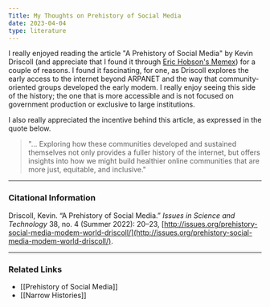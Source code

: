 ```yaml
---
Title: My Thoughts on Prehistory of Social Media
date: 2023-04-04
type: literature
---
```


I really enjoyed reading the article "A Prehistory of Social Media" by Kevin Driscoll (and appreciate that I found it through [Eric Hobson's Memex](https://erichobson.com/memex/)) for a couple of reasons. I found it fascinating, for one, as Driscoll explores the early access to the internet beyond ARPANET and the way that community-oriented groups developed the early modem. I really enjoy seeing this side of the history; the one that is more accessible and is not focused on government production or exclusive to large institutions.

I also really appreciated the incentive behind this article, as expressed in the quote below. 

>"... Exploring how these communities developed and sustained themselves not only provides a fuller history of the internet, but offers insights into how we might build healthier online communities that are more just, equitable, and inclusive."


---
### Citational Information

Driscoll, Kevin. “A Prehistory of Social Media.” _Issues in Science and Technology_ 38, no. 4 (Summer 2022): 20–23, [http://issues.org/prehistory-social-media-modem-world-driscoll/](http://issues.org/prehistory-social-media-modem-world-driscoll/).

---

### Related Links

- [[Prehistory of Social Media]]
- [[Narrow Histories]]
